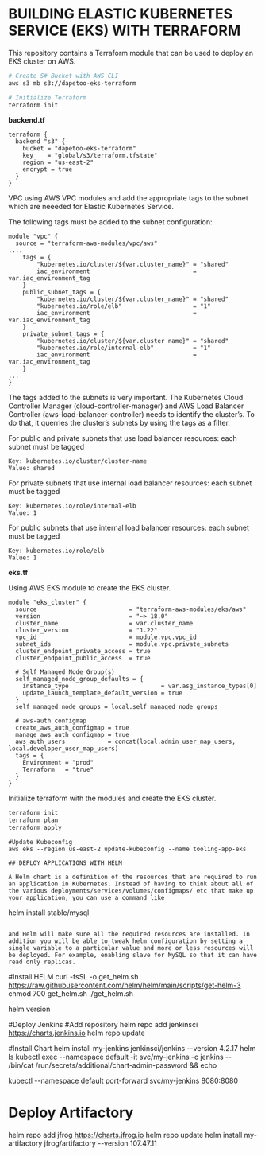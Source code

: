 # BUILDING ELASTIC KUBERNETES SERVICE (EKS) WITH TERRAFORM

This repository contains a Terraform module that can be used to deploy an EKS cluster on AWS.

```bash
# Create S# Bucket with AWS CLI
aws s3 mb s3://dapetoo-eks-terraform

# Initialize Terraform
terraform init
```

**backend.tf**

```hcl
terraform {
  backend "s3" {
    bucket = "dapetoo-eks-terraform"
    key    = "global/s3/terraform.tfstate"
    region = "us-east-2"
    encrypt = true
  }
}
```

VPC using AWS VPC modules and add the appropriate tags to the subnet which are neeeded for Elastic Kubernetes Service.

The following tags must be added to the subnet configuration:

```hcl
module "vpc" {
  source = "terraform-aws-modules/vpc/aws"
....
    tags = {
        "kubernetes.io/cluster/${var.cluster_name}" = "shared"
        iac_environment                             = var.iac_environment_tag
    }
    public_subnet_tags = {
        "kubernetes.io/cluster/${var.cluster_name}" = "shared"
        "kubernetes.io/role/elb"                    = "1"
        iac_environment                             = var.iac_environment_tag
    }
    private_subnet_tags = {
        "kubernetes.io/cluster/${var.cluster_name}" = "shared"
        "kubernetes.io/role/internal-elb"           = "1"
        iac_environment                             = var.iac_environment_tag
    }
...
}

```

The tags added to the subnets is very important. The Kubernetes Cloud Controller Manager (cloud-controller-manager) and AWS Load Balancer Controller (aws-load-balancer-controller) needs to identify the cluster’s. To do that, it querries the cluster’s subnets by using the tags as a filter.

For public and private subnets that use load balancer resources: each subnet must be tagged

```
Key: kubernetes.io/cluster/cluster-name
Value: shared
```

For private subnets that use internal load balancer resources: each subnet must be tagged

```
Key: kubernetes.io/role/internal-elb
Value: 1
```

For public subnets that use internal load balancer resources: each subnet must be tagged

```
Key: kubernetes.io/role/elb
Value: 1
```

**eks.tf**

Using AWS EKS module to create the EKS cluster. 

```hcl 
module "eks_cluster" {
  source                          = "terraform-aws-modules/eks/aws"
  version                         = "~> 18.0"
  cluster_name                    = var.cluster_name
  cluster_version                 = "1.22"
  vpc_id                          = module.vpc.vpc_id
  subnet_ids                      = module.vpc.private_subnets
  cluster_endpoint_private_access = true
  cluster_endpoint_public_access  = true

  # Self Managed Node Group(s)
  self_managed_node_group_defaults = {
    instance_type                          = var.asg_instance_types[0]
    update_launch_template_default_version = true
  }
  self_managed_node_groups = local.self_managed_node_groups

  # aws-auth configmap
  create_aws_auth_configmap = true
  manage_aws_auth_configmap = true
  aws_auth_users            = concat(local.admin_user_map_users, local.developer_user_map_users)
  tags = {
    Environment = "prod"
    Terraform   = "true"
  }
}
```

Initialize terraform with the modules and create the EKS cluster.

```bash
terraform init
terraform plan
terraform apply
``` 

```
#Update Kubeconfig
aws eks --region us-east-2 update-kubeconfig --name tooling-app-eks

## DEPLOY APPLICATIONS WITH HELM

A Helm chart is a definition of the resources that are required to run an application in Kubernetes. Instead of having to think about all of the various deployments/services/volumes/configmaps/ etc that make up your application, you can use a command like

```
helm install stable/mysql
```

and Helm will make sure all the required resources are installed. In addition you will be able to tweak helm configuration by setting a single variable to a particular value and more or less resources will be deployed. For example, enabling slave for MySQL so that it can have read only replicas.

```
#Install HELM
curl -fsSL -o get_helm.sh https://raw.githubusercontent.com/helm/helm/main/scripts/get-helm-3
chmod 700 get_helm.sh
./get_helm.sh

helm version

#Deploy Jenkins
#Add repository
helm repo add jenkinsci https://charts.jenkins.io
helm repo update

#Install Chart
helm install my-jenkins jenkinsci/jenkins --version 4.2.17
helm ls
kubectl exec --namespace default -it svc/my-jenkins -c jenkins -- /bin/cat /run/secrets/additional/chart-admin-password && echo

kubectl --namespace default port-forward svc/my-jenkins 8080:8080

# Deploy Artifactory
helm repo add jfrog https://charts.jfrog.io
helm repo update
helm install my-artifactory jfrog/artifactory --version 107.47.11